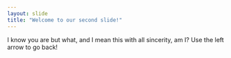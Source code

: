 ```yaml
---
layout: slide
title: "Welcome to our second slide!"
---
```

I know you are but what, and I mean this with all sincerity, am I?
Use the left arrow to go back!
